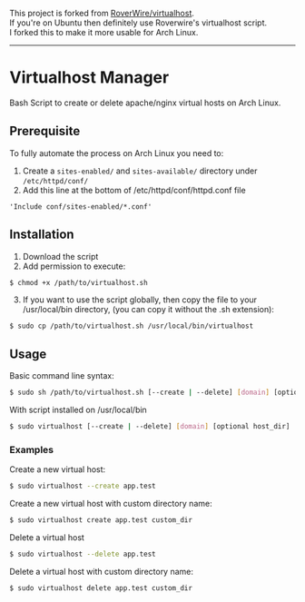 
This project is forked from [RoverWire/virtualhost](https://github.com/RoverWire/virtualhost).  
If you're on Ubuntu then definitely use Roverwire's virtualhost script.  
I forked this to make it more usable for Arch Linux.

---

Virtualhost Manager
===========

Bash Script to create or delete apache/nginx virtual hosts on Arch Linux.

## Prerequisite ##

To fully automate the process on Arch Linux you need to:
1. Create a `sites-enabled/` and `sites-available/` directory under `/etc/httpd/conf/`
2. Add this line at the bottom of /etc/httpd/conf/httpd.conf file 
```
'Include conf/sites-enabled/*.conf'
```


## Installation ##

1. Download the script
2. Add permission to execute:

```
$ chmod +x /path/to/virtualhost.sh
```

3. If you want to use the script globally, then copy the file to your /usr/local/bin directory,
(you can copy it without the .sh extension):

```bash
$ sudo cp /path/to/virtualhost.sh /usr/local/bin/virtualhost
```


## Usage ##

Basic command line syntax:

```bash
$ sudo sh /path/to/virtualhost.sh [--create | --delete] [domain] [optional host_dir]
```

With script installed on /usr/local/bin

```bash
$ sudo virtualhost [--create | --delete] [domain] [optional host_dir]
```

### Examples ###

Create a new virtual host:

```bash
$ sudo virtualhost --create app.test
```
Create a new virtual host with custom directory name:

```bash
$ sudo virtualhost create app.test custom_dir
```
Delete a virtual host

```bash
$ sudo virtualhost --delete app.test
```

Delete a virtual host with custom directory name:

```bash
$ sudo virtualhost delete app.test custom_dir
```
